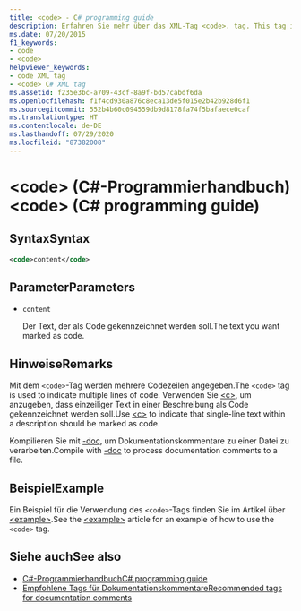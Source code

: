 ```yaml
---
title: <code> - C# programming guide
description: Erfahren Sie mehr über das XML-Tag <code>. tag. This tag is used to indicate multiple lines of code, while <c> marks single-line text in a description as code.
ms.date: 07/20/2015
f1_keywords:
- code
- <code>
helpviewer_keywords:
- code XML tag
- <code> C# XML tag
ms.assetid: f235e3bc-a709-43cf-8a9f-bd57cabdf6da
ms.openlocfilehash: f1f4cd930a876c8eca13de5f015e2b42b928d6f1
ms.sourcegitcommit: 552b4b60c094559db9d8178fa74f5bafaece0caf
ms.translationtype: HT
ms.contentlocale: de-DE
ms.lasthandoff: 07/29/2020
ms.locfileid: "87382008"
---
```

# <a name="code-c-programming-guide"></a><span data-ttu-id="80834-102">\<code> (C#-Programmierhandbuch)</span><span class="sxs-lookup"><span data-stu-id="80834-102">\<code> (C# programming guide)</span></span>

## <a name="syntax"></a><span data-ttu-id="80834-103">Syntax</span><span class="sxs-lookup"><span data-stu-id="80834-103">Syntax</span></span>

```xml
<code>content</code>
```

## <a name="parameters"></a><span data-ttu-id="80834-104">Parameter</span><span class="sxs-lookup"><span data-stu-id="80834-104">Parameters</span></span>

- `content`

  <span data-ttu-id="80834-105">Der Text, der als Code gekennzeichnet werden soll.</span><span class="sxs-lookup"><span data-stu-id="80834-105">The text you want marked as code.</span></span>

## <a name="remarks"></a><span data-ttu-id="80834-106">Hinweise</span><span class="sxs-lookup"><span data-stu-id="80834-106">Remarks</span></span>

<span data-ttu-id="80834-107">Mit dem `<code>`-Tag werden mehrere Codezeilen angegeben.</span><span class="sxs-lookup"><span data-stu-id="80834-107">The `<code>` tag is used to indicate multiple lines of code.</span></span> <span data-ttu-id="80834-108">Verwenden Sie [\<c>](./code-inline.md), um anzugeben, dass einzeiliger Text in einer Beschreibung als Code gekennzeichnet werden soll.</span><span class="sxs-lookup"><span data-stu-id="80834-108">Use [\<c>](./code-inline.md) to indicate that single-line text within a description should be marked as code.</span></span>

<span data-ttu-id="80834-109">Kompilieren Sie mit [-doc](../../language-reference/compiler-options/doc-compiler-option.md), um Dokumentationskommentare zu einer Datei zu verarbeiten.</span><span class="sxs-lookup"><span data-stu-id="80834-109">Compile with [-doc](../../language-reference/compiler-options/doc-compiler-option.md) to process documentation comments to a file.</span></span>

## <a name="example"></a><span data-ttu-id="80834-110">Beispiel</span><span class="sxs-lookup"><span data-stu-id="80834-110">Example</span></span>

<span data-ttu-id="80834-111">Ein Beispiel für die Verwendung des `<code>`-Tags finden Sie im Artikel über [\<example>](./example.md).</span><span class="sxs-lookup"><span data-stu-id="80834-111">See the [\<example>](./example.md) article for an example of how to use the `<code>` tag.</span></span>

## <a name="see-also"></a><span data-ttu-id="80834-112">Siehe auch</span><span class="sxs-lookup"><span data-stu-id="80834-112">See also</span></span>

- [<span data-ttu-id="80834-113">C#-Programmierhandbuch</span><span class="sxs-lookup"><span data-stu-id="80834-113">C# programming guide</span></span>](../index.md)
- [<span data-ttu-id="80834-114">Empfohlene Tags für Dokumentationskommentare</span><span class="sxs-lookup"><span data-stu-id="80834-114">Recommended tags for documentation comments</span></span>](./recommended-tags-for-documentation-comments.md)
